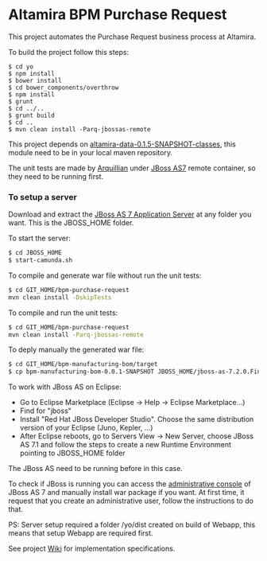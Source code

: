 Altamira BPM Purchase Request
=============================

This project automates the Purchase Request business process at Altamira. 

To build the project follow this steps:

```
$ cd yo
$ npm install
$ bower install
$ cd bower_components/overthrow
$ npm install
$ grunt
$ cd ../..
$ grunt build
$ cd ..
$ mvn clean install -Parq-jbossas-remote
```

This project depends on [altamira-data-0.1.5-SNAPSHOT-classes](https://www.github.com/altamira/data), this module need to be in your local maven repository.

The unit tests are made by [Arquillian](http://arquillian.org) under [JBoss AS7](http://jbossas.jboss.org) remote container, so they need to be running first.

### To setup a server

Download and extract the [JBoss AS 7 Application Server](http://camunda.org/release/camunda-bpm/jboss/7.1/camunda-bpm-jboss-7.1.0-Final.zip) at any folder you want. This is the JBOSS_HOME folder.

To start the server:

```sh
$ cd JBOSS_HOME
$ start-camunda.sh
```

To compile and generate war file without run the unit tests:

```sh
$ cd GIT_HOME/bpm-purchase-request
mvn clean install -DskipTests
```

To compile and run the unit tests:

```sh
$ cd GIT_HOME/bpm-purchase-request
mvn clean install -Parq-jbossas-remote
```

To deply manually the generated war file:

```sh
$ cd GIT_HOME/bpm-manufacturing-bom/target
$ cp bpm-manufacturing-bom-0.0.1-SNAPSHOT JBOSS_HOME/jboss-as-7.2.0.Final/standalone/deployments
```

To work with JBoss AS on Eclipse:

* Go to Eclipse Marketplace (Eclipse -> Help -> Eclipse Marketplace...)
* Find for "jboss"
* Install "Red Hat JBoss Developer Studio". Choose the same distribution version of your Eclipse (Juno, Kepler, ...)
* After Eclipse reboots, go to Servers View -> New Server, choose JBoss AS 7.1 and follow the steps to create a new Runtime Environment pointing to JBOSS_HOME folder


The JBoss AS need to be running before in this case.

To check if JBoss is running you can access the [administrative console](http://localhost:9990) of JBoss AS 7 and manually install war package if you want. At first time, it request that you create an administrative user, follow the instructions to do that.

PS: Server setup required a folder /yo/dist created on build of Webapp, this means that setup Webapp are required first.

See project [Wiki](http://www.github.com/altamira/bpm-purchase-request/wiki) for implementation specifications.

